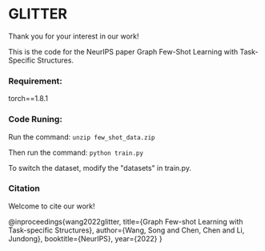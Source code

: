 # GLITTER

Thank you for your interest in our work! </br>

This is the code for the NeurIPS paper Graph Few-Shot Learning with Task-Specific Structures.


### Requirement:
torch==1.8.1



### Code Runing:
Run the command: 
`unzip few_shot_data.zip`

Then run the command:
`python train.py`

To switch the dataset, modify the "datasets" in train.py.


### Citation
Welcome to cite our work! </br>

@inproceedings{wang2022glitter,
  title={Graph Few-shot Learning with Task-specific Structures},
  author={Wang, Song and Chen, Chen and Li, Jundong},
  booktitle={NeurIPS},
  year={2022}
}
